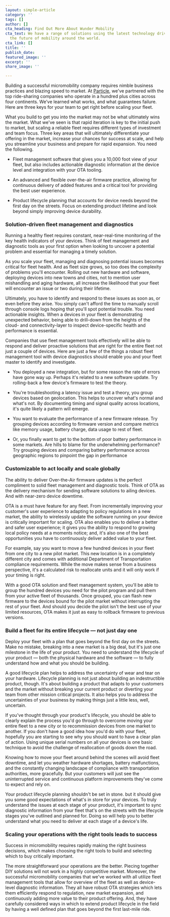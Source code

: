 ```yaml
---
layout: simple-article
category: ''
tags: []
author: []
cta_heading: Find Out More About Wunder Mobility
cta_text: We have a range of solutions using the latest technology driving forward
  the future of mobility around the world.
cta_link: []
title: ''
publish_date: 
featured_image: ''
excerpt: ''
share_image: ''

---
```

Building a successful micromobility company requires nimble business practices and blazing speed to market. At [Particle](https://www.particle.io), we've partnered with the top ride-sharing companies who operate in a hundred plus cities across four continents. We’ve learned what works, and what guarantees failure. Here are three keys for your team to get right before scaling your fleet.

What you build to get you into the market may not be what ultimately wins the market. What we've seen is that rapid iteration is key to the initial push to market, but scaling a reliable fleet requires different types of investment and team focus. Three key areas that will ultimately differentiate your offering in the market, increase your chances for success at scale, and help you streamline your business and prepare for rapid expansion. You need the following.

* Fleet management software that gives you a 10,000 foot view of your fleet, but also includes actionable diagnostic information at the device level and integration with your OTA tooling.

* An advanced and flexible over-the-air firmware practice, allowing for continuous delivery of added features and a critical tool for providing the best user experience.

* Product lifecycle planning that accounts for device needs beyond the first day on the streets. Focus on extending product lifetime and look beyond simply improving device durability.

### Solution-driven fleet management and diagnostics

Running a healthy fleet requires constant, near-real-time monitoring of the key health indicators of your devices. Think of feet management and diagnostic tools as your first option when looking to uncover a potential problem and essential for managing a timely solution.

As you scale your fleet, managing and diagnosing potential issues becomes critical for fleet health. And as fleet size grows, so too does the complexity of problems you'll encounter. Rolling out new hardware and software, deploying devices into new towns and cities, not to mention user mishandling and aging hardware, all increase the likelihood that your fleet will encounter an issue or two during their lifetime.

Ultimately, you have to identify and respond to these issues as soon as, or even before they arise. You simply can't afford the time to manually scroll through console logs hoping that you'll spot potential trouble. You need actionable insights. When a devices in your fleet is demonstrating unexpected behavior, being able to drill-down from the heights of the cloud- and connectivity-layer to inspect device-specific health and performance is essential.

Companies that use fleet management tools effectively will be able to respond and deliver proactive solutions that are right for the entire fleet not just a couple of devices. Here are just a few of the things a robust fleet management tool with device diagnostics should enable you and your fleet master to identify and investigate.

* You deployed a new integration, but for some reason the rate of errors have gone way up. Perhaps it's related to a new software update. Try rolling-back a few device's firmware to test the theory.

* You're troubleshooting a latency issue and test a theory, you group devices based on geolocation. This helps to uncover what's normal and what's not. By documenting timing and signal quality across locations, it's quite likely a pattern will emerge.
* You want to evaluate the performance of a new firmware release. Try grouping devices according to firmware version and compare metrics like memory usage, battery charge, data usage to rest of fleet.
* Or, you finally want to get to the bottom of poor battery performance in some markets. Are hills to blame for the underwhelming performance? Try grouping devices and comparing battery performance across geographic regions to pinpoint the gap in performance

### Customizable to act locally and scale globally

The ability to deliver Over-the-Air firmware updates is the perfect compliment to solid fleet management and diagnostic tools. Think of OTA as the delivery mechanism for sending software solutions to ailing devices. And with near-zero device downtime.

OTA is a must have feature for any fleet. From incrementally improving your customer's user experience to adapting to policy regulations in a new market, the ability to wirelessly update the software running on your device is critically important for scaling. OTA also enables you to deliver a better and safer user experience; it gives you the ability to respond to growing local policy needs at a moments notice; and, it's also one of the best opportunities you have to continuously deliver added value to your fleet.

For example, say you want to move a few hundred devices in your fleet from one city to a new pilot market. This new location is in a completely different city and comes with additional Department of Transportation compliance requirements. While the move makes sense from a business perspective, it's a calculated risk to reallocate units and it will only work if your timing is right.

With a good OTA solution and fleet management system, you'll be able to group the hundred devices you need for the pilot program and pull them from your active fleet of thousands. Once grouped, you can flash new firmware to the devices bound for the pilot market without interrupting the rest of your fleet. And should you decide the pilot isn't the best use of your limited resources, OTA makes it just as easy to rollback firmware to previous versions.

### Build a fleet for its entire lifecycle — not just day one

Deploy your fleet with a plan that goes beyond the first day on the streets. Make no mistake, breaking into a new market is a big deal, but it's just one milestone in the life of your product. You need to understand the lifecycle of your product — both the physical hardware and the software — to fully understand how and what you should be building.

A good lifecycle plan helps to address the uncertainty of wear and tear on your hardware. Lifecycle planning is not just about building an indestructible product, though. It's about building a product that adapts to your customers and the market without breaking your current product or diverting your team from other mission critical projects. It also helps you to address the uncertainties of your business by making things just a little less, well, uncertain.

If you've thought through your product's lifecycle, you should be able to clearly explain the process you'd go through to overcome moving your entire fleet to a new city or to recommission devices from one market to another. If you don't have a good idea how you'd do with your fleet, hopefully you are starting to see why you should want to have a clear plan of action. Using unique serial numbers on all your devices is one basic technique to avoid the challenge of reallocation of goods down the road.

Knowing how to move your fleet around behind the scenes will avoid fleet downtime, and let you weather hardware shortages, battery malfunctions, and the constantly changing landscape of compliance with transportation authorities, more gracefully. But your customers will just see the uninterrupted service and continuous platform improvements they've come to expect and rely on.

Your product lifecycle planning shouldn't be set in stone. but it should give you some good expectations of what's in store for your devices. To truly understand the issues at each stage of your product, it's important to sync diagnostic information from your fleet that's on the streets with the lifecycle stages you've outlined and planned for. Doing so will help you to better understand what you need to deliver at each stage of a device's life.

### Scaling your operations with the right tools leads to success

Success in micromobility requires rapidly making the right business decisions, which makes choosing the right tools to build and selecting which to buy critically important.

The more straightforward your operations are the better. Piecing together DIY solutions will not work in a highly competitive market. Moreover, the successful micromobility companies that we've worked with all utilize fleet management tools that allow for overview of the fleet as well as device-level diagnostic information. They all have robust OTA strategies which lets them efficiently respond to regulation, new market expansion, and continuously adding more value to their product offering. And, they have carefully considered ways in which to extend product lifecycle in the field by having a well defined plan that goes beyond the first last-mile ride.